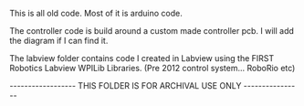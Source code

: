 This is all old code. Most of it is arduino code.


The controller code is build around a custom made controller pcb. I will add the diagram if I can find it. 


The labview folder contains code I created in Labview using the FIRST Robotics Labview WPILib Libraries. (Pre 2012 control system... RoboRio etc)


------------------ THIS FOLDER IS FOR ARCHIVAL USE ONLY ----------------
